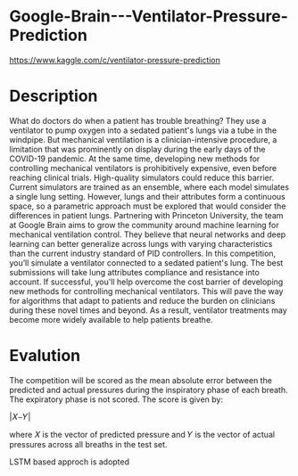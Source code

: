 # Google-Brain---Ventilator-Pressure-Prediction
https://www.kaggle.com/c/ventilator-pressure-prediction


# Description
What do doctors do when a patient has trouble breathing? They use a ventilator to pump oxygen into a sedated patient's lungs via a tube in the windpipe. But mechanical ventilation is a clinician-intensive procedure, a limitation that was prominently on display during the early days of the COVID-19 pandemic. At the same time, developing new methods for controlling mechanical ventilators is prohibitively expensive, even before reaching clinical trials. High-quality simulators could reduce this barrier.  Current simulators are trained as an ensemble, where each model simulates a single lung setting. However, lungs and their attributes form a continuous space, so a parametric approach must be explored that would consider the differences in patient lungs.  Partnering with Princeton University, the team at Google Brain aims to grow the community around machine learning for mechanical ventilation control. They believe that neural networks and deep learning can better generalize across lungs with varying characteristics than the current industry standard of PID controllers.  In this competition, you’ll simulate a ventilator connected to a sedated patient's lung. The best submissions will take lung attributes compliance and resistance into account.  If successful, you'll help overcome the cost barrier of developing new methods for controlling mechanical ventilators. This will pave the way for algorithms that adapt to patients and reduce the burden on clinicians during these novel times and beyond. As a result, ventilator treatments may become more widely available to help patients breathe.

# Evalution
The competition will be scored as the mean absolute error between the predicted and actual pressures during the inspiratory phase of each breath. The expiratory phase is not scored. The score is given by:

|𝑋−𝑌|

where 𝑋
is the vector of predicted pressure and 𝑌 is the vector of actual pressures across all breaths in the test set.

LSTM based approch is adopted

